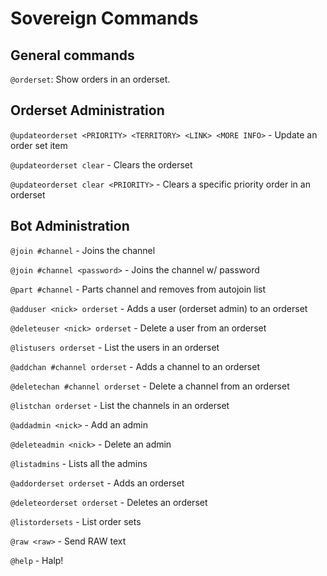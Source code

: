 Sovereign Commands
==================

General commands
----------------

`@orderset`: Show orders in an orderset.

Orderset Administration
-----------------------

`@updateorderset <PRIORITY> <TERRITORY> <LINK> <MORE INFO>` - Update an order set item

`@updateorderset clear` - Clears the orderset

`@updateorderset clear <PRIORITY>` - Clears a specific priority order in an orderset

Bot Administration
------------------

`@join #channel` - Joins the channel

`@join #channel <password>` - Joins the channel w/ password

`@part #channel` - Parts channel and removes from autojoin list

`@adduser <nick> orderset` - Adds a user (orderset admin) to an orderset

`@deleteuser <nick> orderset` - Delete a user from an orderset

`@listusers orderset` - List the users in an orderset

`@addchan #channel orderset` - Adds a channel to an orderset

`@deletechan #channel orderset` - Delete a channel from an orderset

`@listchan orderset` - List the channels in an orderset

`@addadmin <nick>` - Add an admin

`@deleteadmin <nick>` - Delete an admin

`@listadmins` - Lists all the admins

`@addorderset orderset` - Adds an orderset

`@deleteorderset orderset` - Deletes an orderset

`@listordersets` - List order sets

`@raw <raw>` - Send RAW text

`@help` - Halp!
